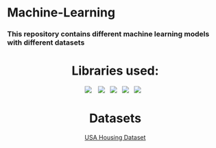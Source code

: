 # Machine-Learning
### This repository contains different machine learning models with different datasets
<h1 align="center">  Libraries used: </h2>
<p align="center">
   <img src="https://img.shields.io/badge/-Numpy-02050f?logo=numpy&logoColor=3aaded&style=for-the-badge" />&nbsp;&nbsp;&nbsp;
   <img src="https://img.shields.io/badge/-Pandas-02050f?logo=pandas&logoColor=2f6ad7&style=for-the-badge" />&nbsp;&nbsp;
   <img src="https://img.shields.io/badge/-Matplotlib-02050f?logo=matplotlib&logoColor=white&style=for-the-badge" />&nbsp;&nbsp;
   <img src="https://img.shields.io/badge/-Seaborn-02050f?logo=seaborn&logoColor=white&style=for-the-badge" />&nbsp;&nbsp;
   <img src="https://img.shields.io/badge/-Sklearn-02050f?logo=scikit-learn&logoColor=3aaded&style=for-the-badge" />&nbsp;&nbsp;&nbsp;
</p>
<h1 align="center">  Datasets </h2>
<p align="center">
    <a href="https://www.kaggle.com/datasets/vedavyasv/usa-housing">USA Housing Dataset</a>
</p>